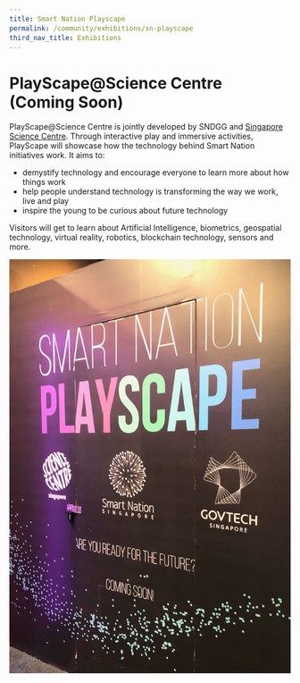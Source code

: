 ```yaml
---
title: Smart Nation Playscape
permalink: /community/exhibitions/sn-playscape
third_nav_title: Exhibitions
---
```

# PlayScape@Science Centre (Coming Soon)


PlayScape@Science Centre is jointly developed by SNDGG and  <a href="https://www.science.edu.sg/" target="_blank">Singapore Science Centre</a>. Through interactive play and immersive activities, PlayScape will showcase how the technology behind Smart Nation initiatives work. It aims to:

* demystify technology and encourage everyone to learn more about how things work
* help people understand technology is transforming the way we work, live and play
* inspire the young to be curious about future technology

Visitors will get to learn about Artificial Intelligence, biometrics, geospatial technology, virtual reality, robotics, blockchain technology, sensors and more.

![Alt text for image on Isomer site](/images/community/playscape-coming-soon.jpg)